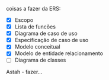 coisas a fazer da ERS:
- [x] Escopo
- [x] Lista de funcões
- [x] Diagrama de caso de uso
- [x] Especificação de caso de uso
- [x] Modelo conceitual
- [x] Modelo de entidade relacionamento
- [ ] Diagrama de classes

Astah - fazer...
